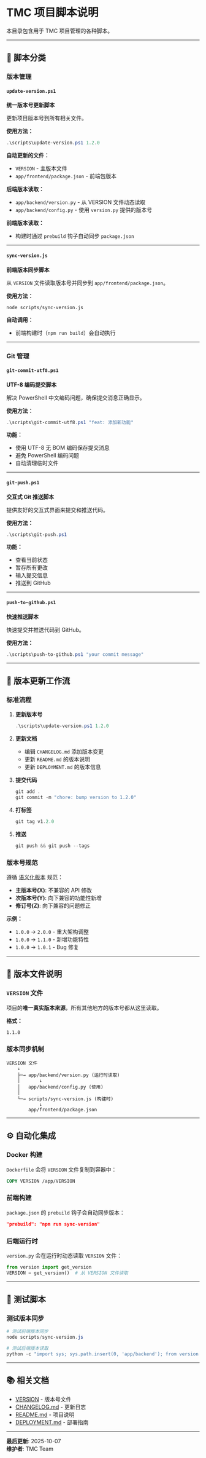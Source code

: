 # TMC 项目脚本说明

本目录包含用于 TMC 项目管理的各种脚本。

---

## 📂 脚本分类

### 版本管理

#### `update-version.ps1`
**统一版本号更新脚本**

更新项目版本号到所有相关文件。

**使用方法：**
```powershell
.\scripts\update-version.ps1 1.2.0
```

**自动更新的文件：**
- `VERSION` - 主版本文件
- `app/frontend/package.json` - 前端包版本

**后端版本读取：**
- `app/backend/version.py` - 从 VERSION 文件动态读取
- `app/backend/config.py` - 使用 `version.py` 提供的版本号

**前端版本读取：**
- 构建时通过 `prebuild` 钩子自动同步 `package.json`

---

#### `sync-version.js`
**前端版本同步脚本**

从 `VERSION` 文件读取版本号并同步到 `app/frontend/package.json`。

**使用方法：**
```bash
node scripts/sync-version.js
```

**自动调用：**
- 前端构建时（`npm run build`）会自动执行

---

### Git 管理

#### `git-commit-utf8.ps1`
**UTF-8 编码提交脚本**

解决 PowerShell 中文编码问题，确保提交消息正确显示。

**使用方法：**
```powershell
.\scripts\git-commit-utf8.ps1 "feat: 添加新功能"
```

**功能：**
- 使用 UTF-8 无 BOM 编码保存提交消息
- 避免 PowerShell 编码问题
- 自动清理临时文件

---

#### `git-push.ps1`
**交互式 Git 推送脚本**

提供友好的交互式界面来提交和推送代码。

**使用方法：**
```powershell
.\scripts\git-push.ps1
```

**功能：**
- 查看当前状态
- 暂存所有更改
- 输入提交信息
- 推送到 GitHub

---

#### `push-to-github.ps1`
**快速推送脚本**

快速提交并推送代码到 GitHub。

**使用方法：**
```powershell
.\scripts\push-to-github.ps1 "your commit message"
```

---

## 🔄 版本更新工作流

### 标准流程

1. **更新版本号**
   ```powershell
   .\scripts\update-version.ps1 1.2.0
   ```

2. **更新文档**
   - 编辑 `CHANGELOG.md` 添加版本变更
   - 更新 `README.md` 的版本说明
   - 更新 `DEPLOYMENT.md` 的版本信息

3. **提交代码**
   ```powershell
   git add .
   git commit -m "chore: bump version to 1.2.0"
   ```

4. **打标签**
   ```powershell
   git tag v1.2.0
   ```

5. **推送**
   ```powershell
   git push && git push --tags
   ```

### 版本号规范

遵循 [语义化版本](https://semver.org/lang/zh-CN/) 规范：

- **主版本号(X)**: 不兼容的 API 修改
- **次版本号(Y)**: 向下兼容的功能性新增
- **修订号(Z)**: 向下兼容的问题修正

**示例：**
- `1.0.0` → `2.0.0` - 重大架构调整
- `1.0.0` → `1.1.0` - 新增功能特性
- `1.0.0` → `1.0.1` - Bug 修复

---

## 📝 版本文件说明

### `VERSION` 文件
项目的**唯一真实版本来源**，所有其他地方的版本号都从这里读取。

**格式：**
```
1.1.0
```

### 版本同步机制

```
VERSION 文件
    ↓
    ├─→ app/backend/version.py (运行时读取)
    │       ↓
    │   app/backend/config.py (使用)
    │
    └─→ scripts/sync-version.js (构建时)
            ↓
        app/frontend/package.json
```

---

## ⚙️ 自动化集成

### Docker 构建
`Dockerfile` 会将 `VERSION` 文件复制到容器中：
```dockerfile
COPY VERSION /app/VERSION
```

### 前端构建
`package.json` 的 `prebuild` 钩子会自动同步版本：
```json
"prebuild": "npm run sync-version"
```

### 后端运行时
`version.py` 会在运行时动态读取 `VERSION` 文件：
```python
from version import get_version
VERSION = get_version()  # 从 VERSION 文件读取
```

---

## 🧪 测试脚本

### 测试版本同步
```powershell
# 测试前端版本同步
node scripts/sync-version.js

# 测试后端版本读取
python -c "import sys; sys.path.insert(0, 'app/backend'); from version import get_version; print(get_version())"
```

---

## 📚 相关文档

- [VERSION](../VERSION) - 版本号文件
- [CHANGELOG.md](../CHANGELOG.md) - 更新日志
- [README.md](../README.md) - 项目说明
- [DEPLOYMENT.md](../DEPLOYMENT.md) - 部署指南

---

**最后更新**: 2025-10-07  
**维护者**: TMC Team
